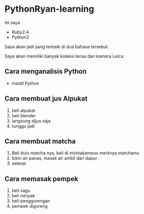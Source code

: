 # PythonRyan-learning
Ini saya

- Ruby2.4
- Python3

Saya akan jadi yang terbaik di dua bahasa tersebut.

Saya akan memiliki banyak koleksi lensa dan kamera Leica.

## Cara menganalisis Python

- install Python

## Cara membuat jus Alpukat
1. beli alpukat
2. beli blender
3. langsung dijus saja
4. tunggu jadi

## Cara membuat matcha
1. Beli dulu matcha nya, beli di mirotakampus merknya matchamu 
2. bikin air panas, masak air ambil dari dapur
3. selesai

## Cara memasak pempek
1. beli sagu
2. beli minyak
3. beli penggorengan
4. pempek digoreng
